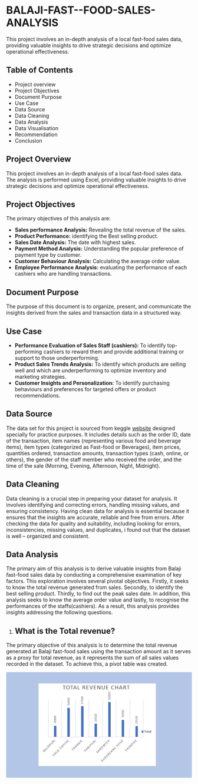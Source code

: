 # BALAJI-FAST--FOOD-SALES-ANALYSIS
This project involves an in-depth analysis of a local fast-food sales data, providing valuable insights to drive strategic decisions and optimize operational effectiveness.

## Table of Contents 
- Project overview
- Project Objectives 
- Document Purpose 
- Use Case 
- Data Source 
- Data Cleaning 
- Data Analysis 
- Data Visualisation 
- Recommendation 
- Conclusion 


## Project Overview 
This project involves an in-depth analysis of a local fast-food sales data. The analysis is performed using Excel, providing valuable insights to drive strategic decisions and optimize operational effectiveness.


## Project Objectives 
The primary objectives of this analysis are:
- **Sales performance Analysis:** Revealing the total revenue of the sales.
- **Product Performance:** identifying the Best selling product.
- **Sales Date Analysis:** The date with highest sales.
- **Payment Method Analysis:** Understanding the popular preference of payment type by customer.
- **Customer Behaviour Analysis:** Calculating the average order value.
- **Employee Performance Analysis:** evaluating the performance of each cashiers who are handling transactions.

## Document Purpose
The purpose of this document is to organize, present, and communicate the insights derived from the sales and transaction data in a structured way. 


## Use Case 
- **Performance Evaluation of Sales Staff (cashiers):** To identify top-performing cashiers to reward them and provide additional training or support to those underperforming.
- **Product Sales Trends Analysis:** To identify which products are selling well and which are underperforming to optimize inventory and marketing strategies.
- **Customer Insights and Personalization:** To identify purchasing behaviours and preferences for targeted offers or product recommendations.
  

 ## Data Source 
The data set for this project is sourced from keggle [website](https://www.kaggle.com/datasets/rajatsurana979/fast-food-sales-report) designed specially for practice purposes. It includes details such as the order ID, date of the transaction, item names (representing various food and beverage items), item types (categorized as Fast-food or Beverages), item prices, quantities ordered, transaction amounts, transaction types (cash, online, or others), the gender of the staff member who received the order, and the time of the sale (Morning, Evening, Afternoon, Night, Midnight). 

## Data Cleaning 
 Data cleaning is a crucial step in preparing your dataset for analysis. It involves identifying and correcting errors, handling missing values, and ensuring consistency.  Having clean data for analysis is essential because it ensures that the insights are accurate, reliable and free from errors. 
After checking the data for quality and suitability, including looking for errors, inconsistencies, missing values, and duplicates, i found out that the dataset is well – organized and consistent.


## Data Analysis
The primary aim of this analysis is to derive valuable insights from Balaji fast-food sales data by conducting a comprehensive examination of key factors. This exploration involves several pivotal objectives. 
Firstly, it seeks to know the total revenue generated from sales. Secondly, to identify the best selling product. Thirdly, to find out the peak sales date. In addition, this analysis seeks to know the average order value and lastly, to recognise the performances of the staffs(cashiers).
As a result, this analysis provides insights addressing the following questions. 
1.	## What is the Total revenue?
The primary objective of this analysis is to determine the total revenue generated at Balaji fast-food sales using the transaction amount as it serves as a proxy for total revenue, as it represents the sum of all sales values recorded in the dataset.
To achieve this, a pivot table was created. 

![](https://github.com/DamilolaAbdullahi/BALAJI-FAST--FOOD-SALES-ANALYSIS/blob/main/Screenshot%202025-03-26%20154922%20Total%20revenue.png)







